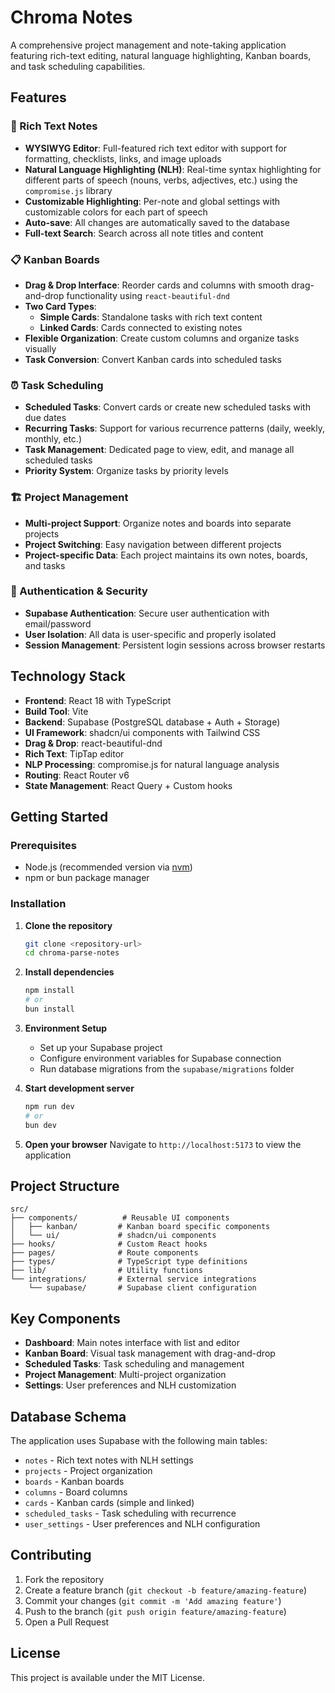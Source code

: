 # Chroma Notes

A comprehensive project management and note-taking application featuring rich-text editing, natural language highlighting, Kanban boards, and task scheduling capabilities.

## Features

### 📝 Rich Text Notes
- **WYSIWYG Editor**: Full-featured rich text editor with support for formatting, checklists, links, and image uploads
- **Natural Language Highlighting (NLH)**: Real-time syntax highlighting for different parts of speech (nouns, verbs, adjectives, etc.) using the `compromise.js` library
- **Customizable Highlighting**: Per-note and global settings with customizable colors for each part of speech
- **Auto-save**: All changes are automatically saved to the database
- **Full-text Search**: Search across all note titles and content

### 📋 Kanban Boards  
- **Drag & Drop Interface**: Reorder cards and columns with smooth drag-and-drop functionality using `react-beautiful-dnd`
- **Two Card Types**:
  - **Simple Cards**: Standalone tasks with rich text content
  - **Linked Cards**: Cards connected to existing notes
- **Flexible Organization**: Create custom columns and organize tasks visually
- **Task Conversion**: Convert Kanban cards into scheduled tasks

### ⏰ Task Scheduling
- **Scheduled Tasks**: Convert cards or create new scheduled tasks with due dates
- **Recurring Tasks**: Support for various recurrence patterns (daily, weekly, monthly, etc.)
- **Task Management**: Dedicated page to view, edit, and manage all scheduled tasks
- **Priority System**: Organize tasks by priority levels

### 🏗️ Project Management
- **Multi-project Support**: Organize notes and boards into separate projects
- **Project Switching**: Easy navigation between different projects
- **Project-specific Data**: Each project maintains its own notes, boards, and tasks

### 🔐 Authentication & Security
- **Supabase Authentication**: Secure user authentication with email/password
- **User Isolation**: All data is user-specific and properly isolated
- **Session Management**: Persistent login sessions across browser restarts

## Technology Stack

- **Frontend**: React 18 with TypeScript
- **Build Tool**: Vite
- **Backend**: Supabase (PostgreSQL database + Auth + Storage)
- **UI Framework**: shadcn/ui components with Tailwind CSS
- **Drag & Drop**: react-beautiful-dnd
- **Rich Text**: TipTap editor
- **NLP Processing**: compromise.js for natural language analysis
- **Routing**: React Router v6
- **State Management**: React Query + Custom hooks

## Getting Started

### Prerequisites
- Node.js (recommended version via [nvm](https://github.com/nvm-sh/nvm))
- npm or bun package manager

### Installation

1. **Clone the repository**
   ```bash
   git clone <repository-url>
   cd chroma-parse-notes
   ```

2. **Install dependencies**
   ```bash
   npm install
   # or
   bun install
   ```

3. **Environment Setup**
   - Set up your Supabase project
   - Configure environment variables for Supabase connection
   - Run database migrations from the `supabase/migrations` folder

4. **Start development server**
   ```bash
   npm run dev
   # or
   bun dev
   ```

5. **Open your browser**
   Navigate to `http://localhost:5173` to view the application

## Project Structure

```
src/
├── components/          # Reusable UI components
│   ├── kanban/         # Kanban board specific components
│   └── ui/             # shadcn/ui components
├── hooks/              # Custom React hooks
├── pages/              # Route components
├── types/              # TypeScript type definitions
├── lib/                # Utility functions
└── integrations/       # External service integrations
    └── supabase/       # Supabase client configuration
```

## Key Components

- **Dashboard**: Main notes interface with list and editor
- **Kanban Board**: Visual task management with drag-and-drop
- **Scheduled Tasks**: Task scheduling and management
- **Project Management**: Multi-project organization
- **Settings**: User preferences and NLH customization

## Database Schema

The application uses Supabase with the following main tables:
- `notes` - Rich text notes with NLH settings
- `projects` - Project organization
- `boards` - Kanban boards
- `columns` - Board columns
- `cards` - Kanban cards (simple and linked)
- `scheduled_tasks` - Task scheduling with recurrence
- `user_settings` - User preferences and NLH configuration

## Contributing

1. Fork the repository
2. Create a feature branch (`git checkout -b feature/amazing-feature`)
3. Commit your changes (`git commit -m 'Add amazing feature'`)
4. Push to the branch (`git push origin feature/amazing-feature`)
5. Open a Pull Request

## License

This project is available under the MIT License.
